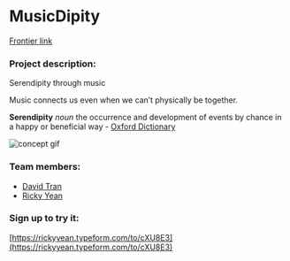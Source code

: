 # MusicDipity

[Frontier link](https://frontier.pioneer.app/posts/130-musicdipity-serendipity-through-music)

### Project description:
Serendipity through music

Music connects us even when we can’t physically be together.

**Serendipity**
*noun*
the occurrence and development of events by chance in a happy or beneficial way - [Oxford Dictionary](http://english.oxforddictionaries.com/serendipity)

![concept gif](https://raw.githubusercontent.com/dtran320/musicdipity/master/Musicdipity.gif)

### Team members:

- [David Tran](https://www.davidtran.me/)
- [Ricky Yean](https://rickyyean.com/)

### Sign up to try it:

[https://rickyyean.typeform.com/to/cXU8E3](https://rickyyean.typeform.com/to/cXU8E3)

